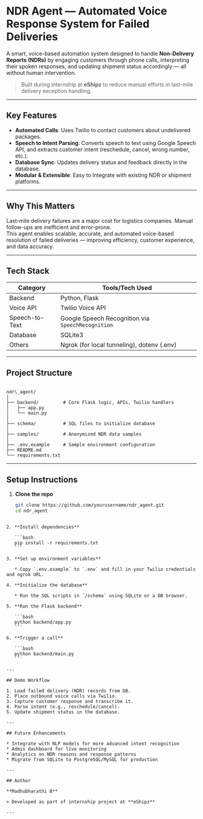 # NDR Agent — Automated Voice Response System for Failed Deliveries

A smart, voice-based automation system designed to handle **Non-Delivery Reports (NDRs)** by engaging customers through phone calls, interpreting their spoken responses, and updating shipment status accordingly — all without human intervention.

> Built during internship at **eShipz** to reduce manual efforts in last-mile delivery exception handling.

---

## Key Features

- **Automated Calls**: Uses Twilio to contact customers about undelivered packages.
- **Speech to Intent Parsing**: Converts speech to text using Google Speech API, and extracts customer intent (reschedule, cancel, wrong number, etc.).
- **Database Sync**: Updates delivery status and feedback directly in the database.
- **Modular & Extensible**: Easy to integrate with existing NDR or shipment platforms.

---

## Why This Matters

Last-mile delivery failures are a major cost for logistics companies. Manual follow-ups are inefficient and error-prone.  
This agent enables scalable, accurate, and automated voice-based resolution of failed deliveries — improving efficiency, customer experience, and data accuracy.

---

## Tech Stack

| Category          | Tools/Tech Used                                  |
|------------------|--------------------------------------------------|
| Backend          | Python, Flask                                    |
| Voice API        | Twilio Voice API                                 |
| Speech-to-Text   | Google Speech Recognition via `SpeechRecognition` |
| Database         | SQLite3                                          |
| Others           | Ngrok (for local tunneling), dotenv (.env)       |

---

## Project Structure

```

ndr\_agent/
│
├── backend/         # Core Flask logic, APIs, Twilio handlers
│   ├── app.py
│   └── main.py
│
├── schema/          # SQL files to initialize database
│
├── samples/         # Anonymized NDR data samples
│
├── .env.example     # Sample environment configuration
├── README.md
└── requirements.txt

````

---

## Setup Instructions

1. **Clone the repo**
   ```bash
   git clone https://github.com/yourusername/ndr_agent.git
   cd ndr_agent
````

2. **Install dependencies**

   ```bash
   pip install -r requirements.txt
   ```

3. **Set up environment variables**

   * Copy `.env.example` to `.env` and fill in your Twilio credentials and ngrok URL.

4. **Initialize the database**

   * Run the SQL scripts in `/schema` using SQLite or a DB browser.

5. **Run the Flask backend**

   ```bash
   python backend/app.py
   ```

6. **Trigger a call**

   ```bash
   python backend/main.py
   ```

---

## Demo Workflow

1. Load failed delivery (NDR) records from DB.
2. Place outbound voice calls via Twilio.
3. Capture customer response and transcribe it.
4. Parse intent (e.g., reschedule/cancel).
5. Update shipment status in the database.

---

## Future Enhancements

* Integrate with NLP models for more advanced intent recognition
* Admin dashboard for live monitoring
* Analytics on NDR reasons and response patterns
* Migrate from SQLite to PostgreSQL/MySQL for production

---

## Author

**Madhubharathi B**

> Developed as part of internship project at **eShipz**

---


